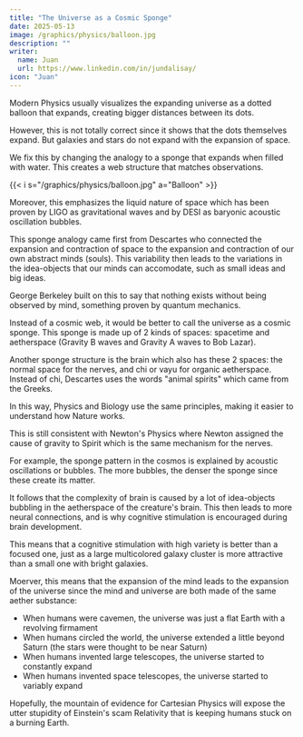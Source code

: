 ```yaml
---
title: "The Universe as a Cosmic Sponge"
date: 2025-05-13
image: /graphics/physics/balloon.jpg
description: ""
writer:
  name: Juan
  url: https://www.linkedin.com/in/jundalisay/
icon: "Juan"
---
```



Modern Physics usually visualizes the expanding universe as a dotted balloon that expands, creating bigger distances between its dots. 

However, this is not totally correct since it shows that the dots themselves expand. But galaxies and stars do not expand with the expansion of space.

We fix this by changing the analogy to a sponge that expands when filled with water. This creates a web structure that matches observations. 

{{< i s="/graphics/physics/balloon.jpg" a="Balloon" >}}


Moreover, this emphasizes the liquid nature of space which has been proven by LIGO as gravitational waves and by DESI as baryonic acoustic oscillation bubbles. 

This sponge analogy came first from Descartes who connected the expansion and contraction of space to the expansion and contraction of our own abstract minds (souls). This variability then leads to the variations in the idea-objects that our minds can accomodate, such as small ideas and big ideas.

George Berkeley built on this to say that nothing exists without being observed by mind, something proven by quantum mechanics.

Instead of a cosmic web, it would be better to call the universe as a cosmic sponge. This sponge is made up of 2 kinds of spaces: spacetime and aetherspace (Gravity B waves and Gravity A waves to Bob Lazar).

Another sponge structure is the brain which also has these 2 spaces: the normal space for the nerves, and chi or vayu for organic aetherspace. Instead of chi, Descartes uses the words "animal spirits" which came from the Greeks.

In this way, Physics and Biology use the same principles, making it easier to understand how Nature works. 

This is still consistent with Newton's Physics where Newton assigned the cause of gravity to Spirit which is the same mechanism for the nerves.

For example, the sponge pattern in the cosmos is explained by acoustic oscillations or bubbles. The more bubbles, the denser the sponge since these create its matter. 

It follows that the complexity of brain is caused by a lot of idea-objects bubbling in the aetherspace of the creature's brain. This then leads to more neural connections, and is why cognitive stimulation is encouraged during brain development.

This means that a cognitive stimulation with high variety is better than a focused one, just as a large multicolored galaxy cluster is more attractive than a small one with bright galaxies.

Moerver, this means that the expansion of the mind leads to the expansion of the universe since the mind and universe are both made of the same aether substance:
- When humans were cavemen, the universe was just a flat Earth with a revolving firmament
- When humans circled the world, the universe extended a little beyond Saturn (the stars were thought to be near Saturn)
- When humans invented large telescopes, the universe started to constantly expand 
- When humans invented space telescopes, the universe started to variably expand 

Hopefully, the mountain of evidence for Cartesian Physics will expose the utter stupidity of Einstein's scam Relativity that is keeping humans stuck on a burning Earth.
